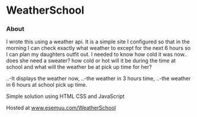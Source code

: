 # WeatherSchool

### About

I wrote this using a weather api. It is a simple site I configured so that in the morning I can check exactly what weather to except for the next 6 hours so I can plan my daughters outfit out.  I needed to know how cold it was now.. does she need a sweater?  how cold or hot will it be during the time at school and what will the weather be at pick up time for her?

..-It displays the weather now, 
..-the weather in 3 hours time,
..-the weather in 6 hours at school pick up time. 

Simple solution using HTML CSS and JavaScript

Hosted at www.esemuu.com/WeatherSchool
